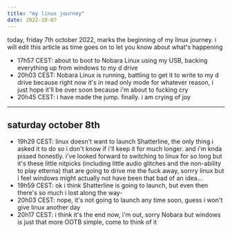 ```yaml
---
title: "my linux journey"
date: 2022-10-07
---
```

today, friday 7th october 2022, marks the beginning of my linux journey.
i will edit this article as time goes on to let you know about what's happening

* 17h57 CEST: about to boot to Nobara Linux using my USB, backing everything up from windows to my d drive
* 20h03 CEST: Nobara Linux is running, battling to get it to write to my d drive because right now it's in read only mode for whatever reason, i just hope it'll be over soon because i'm about to fucking cry
* 20h45 CEST: i have made the jump. finally. i am crying of joy

---
saturday october 8th
---
* 19h29 CEST: linux doesn't want to launch Shatterline, the only thing i asked it to do so i don't know if i'll keep it for much longer. and i'm knda pissed honestly. i've looked forward to switching to linux for so long but it's these little nitpicks (including little audio glitches and the non-ability to play etterna) that are going to drive me the fuck away, sorrry linux but i feel windows might actually not have been that bad of an idea...
* 19h59 CEST: ok i think Shatterline is going to launch, but even then there's so much i lost along the way-
* 20h03 CEST: nope, it's not going to launch any time soon, guess i won't give linux another day
* 20h17 CEST: i think it's the end now, i'm out, sorry Nobara but windows is just that more OOTB simple, come to think of it